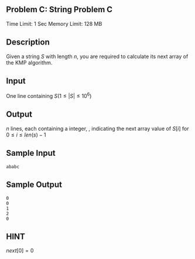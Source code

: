 ## Problem C: String Problem C

Time Limit: 1 Sec Memory Limit: 128 MB

## Description

Given a string $S$ with length $n$, you are required to calculate its next array of the KMP algorithm.

## Input

One line containing $S(1≤|S|≤10^6)$

## Output

$n$ lines, each containing a integer, , indicating the next array value of $S[i]$ for $0≤i≤len(s)−1$

## Sample Input

```
ababc
```

## Sample Output

```
0
0
1
2
0
```

## HINT

$next[0]=0$
